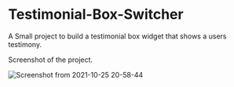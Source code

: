# Testimonial-Box-Switcher

A Small project to build a testimonial box widget that shows a users testimony.


Screenshot of the project.

![Screenshot from 2021-10-25 20-58-44](https://user-images.githubusercontent.com/43684497/138725216-502bfaac-9ead-4b84-a88b-85dfda472f0a.png)
